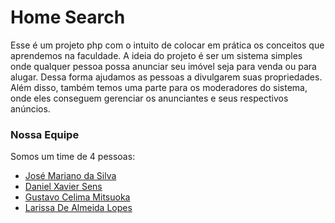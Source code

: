# Home Search
Esse é um projeto php com o intuito de colocar em prática os conceitos que aprendemos na faculdade.
A ideia do projeto é ser um sistema simples onde qualquer pessoa possa anunciar seu imóvel seja para venda ou para alugar. Dessa forma ajudamos as pessoas a divulgarem suas propriedades. Além disso, também temos uma parte para os moderadores do sistema, onde eles conseguem gerenciar os anunciantes e seus respectivos anúncios.

### Nossa Equipe
Somos um time de 4 pessoas:
* [José Mariano da Silva](https://github.com/jose-mariano)
* [Daniel Xavier Sens](https://github.com/DanielSens07)
* [Gustavo Celima Mitsuoka](https://github.com/celmit)
* [Larissa De Almeida Lopes](https://github.com/larissalopes23)
